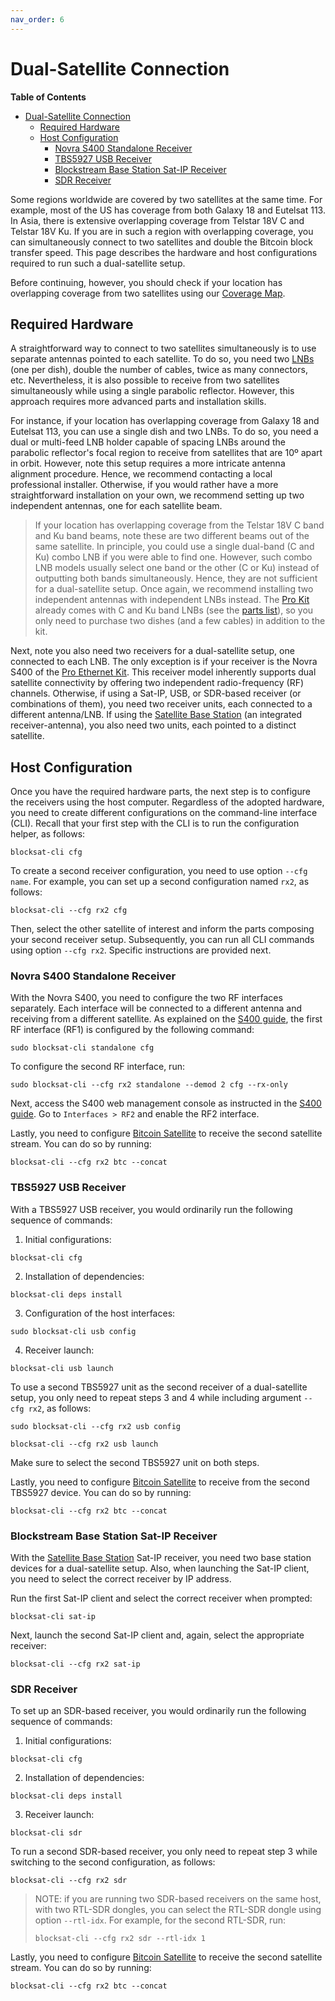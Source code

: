 ```yaml
---
nav_order: 6
---
```


# Dual-Satellite Connection

<!-- markdown-toc start - Don't edit this section. Run M-x markdown-toc-refresh-toc -->
**Table of Contents**

- [Dual-Satellite Connection](#dual-satellite-connection)
    - [Required Hardware](#required-hardware)
    - [Host Configuration](#host-configuration)
        - [Novra S400 Standalone Receiver](#novra-s400-standalone-receiver)
        - [TBS5927 USB Receiver](#tbs5927-usb-receiver)
        - [Blockstream Base Station Sat-IP Receiver](#blockstream-base-station-sat-ip-receiver)
        - [SDR Receiver](#sdr-receiver)

<!-- markdown-toc end -->


Some regions worldwide are covered by two satellites at the same time. For
example, most of the US has coverage from both Galaxy 18 and Eutelsat 113. In
Asia, there is extensive overlapping coverage from Telstar 18V C and Telstar 18V
Ku. If you are in such a region with overlapping coverage, you can
simultaneously connect to two satellites and double the Bitcoin block transfer
speed. This page describes the hardware and host configurations required to run
such a dual-satellite setup.

Before continuing, however, you should check if your location has overlapping
coverage from two satellites using our [Coverage
Map](https://blockstream.com/satellite/#satellite_network-coverage).

## Required Hardware

A straightforward way to connect to two satellites simultaneously is to use
separate antennas pointed to each satellite. To do so, you need two
[LNBs](hardware.md#lnb) (one per dish), double the number of cables, twice as
many connectors, etc. Nevertheless, it is also possible to receive from two
satellites simultaneously while using a single parabolic reflector. However,
this approach requires more advanced parts and installation skills.

For instance, if your location has overlapping coverage from Galaxy 18 and
Eutelsat 113, you can use a single dish and two LNBs. To do so, you need a dual
or multi-feed LNB holder capable of spacing LNBs around the parabolic
reflector's focal region to receive from satellites that are 10º apart in
orbit. However, note this setup requires a more intricate antenna alignment
procedure. Hence, we recommend contacting a local professional
installer. Otherwise, if you would rather have a more straightforward
installation on your own, we recommend setting up two independent antennas, one
for each satellite beam.

> If your location has overlapping coverage from the Telstar 18V C band and Ku
> band beams, note these are two different beams out of the same satellite. In
> principle, you could use a single dual-band (C and Ku) combo LNB if you were
> able to find one. However, such combo LNB models usually select one band or
> the other (C or Ku) instead of outputting both bands simultaneously. Hence,
> they are not sufficient for a dual-satellite setup. Once again, we recommend
> installing two independent antennas with independent LNBs instead. The [Pro
> Kit](https://store.blockstream.com/product/blockstream-satellite-pro-kit/)
> already comes with C and Ku band LNBs (see the [parts
> list](hardware.md#blockstream-satellite-pro-kit)), so you only need to
> purchase two dishes (and a few cables) in addition to the kit.

Next, note you also need two receivers for a dual-satellite setup, one connected
to each LNB. The only exception is if your receiver is the Novra S400 of the
[Pro Ethernet
Kit](https://store.blockstream.com/product/blockstream-satellite-pro-kit/). This
receiver model inherently supports dual satellite connectivity by offering two
independent radio-frequency (RF) channels. Otherwise, if using a Sat-IP, USB, or
SDR-based receiver (or combinations of them), you need two receiver units, each
connected to a different antenna/LNB. If using the [Satellite Base
Station](https://store.blockstream.com/product/blockstream-satellite-base-station/)
(an integrated receiver-antenna), you also need two units, each pointed to a
distinct satellite.

## Host Configuration

Once you have the required hardware parts, the next step is to configure the
receivers using the host computer. Regardless of the adopted hardware, you need
to create different configurations on the command-line interface (CLI). Recall
that your first step with the CLI is to run the configuration helper, as
follows:

```
blocksat-cli cfg
```

To create a second receiver configuration, you need to use option `--cfg
name`. For example, you can set up a second configuration named `rx2`, as
follows:

```
blocksat-cli --cfg rx2 cfg
```

Then, select the other satellite of interest and inform the parts composing your
second receiver setup. Subsequently, you can run all CLI commands using option
`--cfg rx2`. Specific instructions are provided next.

### Novra S400 Standalone Receiver

With the Novra S400, you need to configure the two RF interfaces
separately. Each interface will be connected to a different antenna and
receiving from a different satellite. As explained on the
[S400 guide](s400.md#receiver-and-host-configuration), the first RF interface
(RF1) is configured by the following command:

```
sudo blocksat-cli standalone cfg
```

To configure the second RF interface, run:

```
sudo blocksat-cli --cfg rx2 standalone --demod 2 cfg --rx-only
```

Next, access the S400 web management console as instructed in the
[S400 guide](s400.md#s400-configuration-via-the-web-ui). Go to
`Interfaces > RF2` and enable the RF2 interface.

Lastly, you need to configure [Bitcoin Satellite](bitcoin.md) to receive the
second satellite stream. You can do so by running:

```
blocksat-cli --cfg rx2 btc --concat
```

### TBS5927 USB Receiver


With a TBS5927 USB receiver, you would ordinarily run the following sequence
of commands:

1. Initial configurations:
```
blocksat-cli cfg
```

2. Installation of dependencies:
```
blocksat-cli deps install
```

3. Configuration of the host interfaces:
```
sudo blocksat-cli usb config
```

4. Receiver launch:
```
blocksat-cli usb launch
```

To use a second TBS5927 unit as the second receiver of a dual-satellite setup,
you only need to repeat steps 3 and 4 while including argument `--cfg rx2`, as
follows:

```
sudo blocksat-cli --cfg rx2 usb config

blocksat-cli --cfg rx2 usb launch
```

Make sure to select the second TBS5927 unit on both steps.

Lastly, you need to configure [Bitcoin Satellite](bitcoin.md) to receive from
the second TBS5927 device. You can do so by running:

```
blocksat-cli --cfg rx2 btc --concat
```

### Blockstream Base Station Sat-IP Receiver

With the [Satellite Base
Station](https://store.blockstream.com/product/blockstream-satellite-base-station/)
Sat-IP receiver, you need two base station devices for a dual-satellite
setup. Also, when launching the Sat-IP client, you need to select the correct
receiver by IP address.


Run the first Sat-IP client and select the correct receiver when prompted:
```
blocksat-cli sat-ip
```

Next, launch the second Sat-IP client and, again, select the appropriate
receiver:
```
blocksat-cli --cfg rx2 sat-ip
```

### SDR Receiver

To set up an SDR-based receiver, you would ordinarily run the following sequence
of commands:

1. Initial configurations:
```
blocksat-cli cfg
```

2. Installation of dependencies:
```
blocksat-cli deps install
```

3. Receiver launch:
```
blocksat-cli sdr
```

To run a second SDR-based receiver, you only need to repeat step 3 while
switching to the second configuration, as follows:

```
blocksat-cli --cfg rx2 sdr
```

> NOTE: if you are running two SDR-based receivers on the same host, with two
> RTL-SDR dongles, you can select the RTL-SDR dongle using option
> `--rtl-idx`. For example, for the second RTL-SDR, run:
>
> ```
> blocksat-cli --cfg rx2 sdr --rtl-idx 1
> ```

Lastly, you need to configure [Bitcoin Satellite](bitcoin.md) to receive the
second satellite stream. You can do so by running:

```
blocksat-cli --cfg rx2 btc --concat
```

